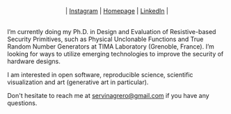 <div align="center">
  | <a href="https://instagram.com/ser_vinagrero">Instagram</a> |
  <a href="https://servinagrero.github.io">Homepage</a> |
  <a href="https://linkedin.com/in/servinagrero">LinkedIn</a> |
</div>

<br>

I’m currently doing my Ph.D. in Design and Evaluation of Resistive-based Security Primitives, such as Physical Unclonable Functions and True Random Number Generators at TIMA Laboratory (Grenoble, France). I’m looking for ways to utilize emerging technologies to improve the security of hardware designs.

I am interested in open software, reproducible science, scientific visualization and art (generative art in particular).

Don't hesitate to reach me at servinagrero@gmail.com if you have any questions.
